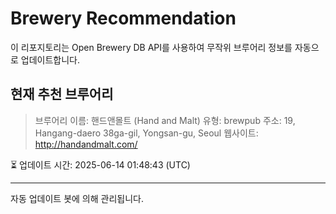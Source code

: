# Brewery Recommendation

이 리포지토리는 Open Brewery DB API를 사용하여 무작위 브루어리 정보를 자동으로 업데이트합니다.

## 현재 추천 브루어리
> 브루어리 이름: 핸드앤몰트 (Hand and Malt)
유형: brewpub
주소: 19, Hangang-daero 38ga-gil, Yongsan-gu, Seoul
웹사이트: http://handandmalt.com/

⏳ 업데이트 시간: 2025-06-14 01:48:43 (UTC)

---
자동 업데이트 봇에 의해 관리됩니다.